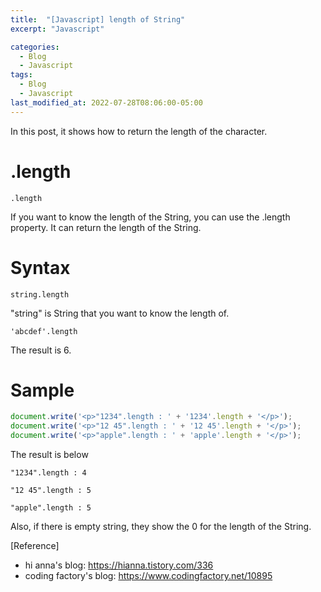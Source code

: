 ```yaml
---
title:  "[Javascript] length of String"
excerpt: "Javascript"

categories:
  - Blog
  - Javascript
tags:
  - Blog
  - Javascript
last_modified_at: 2022-07-28T08:06:00-05:00
---
```


In this post, it shows how to return the length of the character.

# .length 

```
.length
```

If you want to know the length of the String, you can use the .length property. 
It can return the length of the String. 

# Syntax

```
string.length
```

"string" is String that you want to know the length of.

```
'abcdef'.length 
```

The result is 6. 

# Sample
```javascript
document.write('<p>"1234".length : ' + '1234'.length + '</p>');
document.write('<p>"12 45".length : ' + '12 45'.length + '</p>');
document.write('<p>"apple".length : ' + 'apple'.length + '</p>');
```

The result is below

```
"1234".length : 4

"12 45".length : 5

"apple".length : 5
```

Also, if there is empty string, they show the 0 for the length of the String.

[Reference]
* hi anna's blog: <https://hianna.tistory.com/336>
* coding factory's blog: <https://www.codingfactory.net/10895>